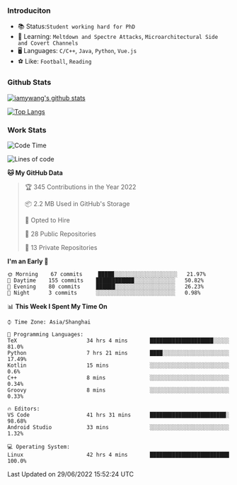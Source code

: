 ### Introduciton

- 📚 Status:`Student working hard for PhD`
- 🔎 Learning: `Meltdown and Spectre Attacks`, `Microarchitectural Side and Covert Channels`
- 🖥️ Languages: `C/C++`, `Java`, `Python`, `Vue.js`
- ⚽ Like: `Football`, `Reading`

### Github Stats

[![iamywang's github stats](https://github-readme-stats.vercel.app/api?username=iamywang&count_private=true&show_icons=true)]()

[![Top Langs](https://github-readme-stats.vercel.app/api/top-langs/?username=iamywang&layout=compact)]()

### Work Stats

<!--START_SECTION:waka-->
![Code Time](http://img.shields.io/badge/Code%20Time-479%20hrs%2035%20mins-blue)

![Lines of code](https://img.shields.io/badge/From%20Hello%20World%20I%27ve%20Written--38%20Thousand%20lines%20of%20code-blue)

**🐱 My GitHub Data** 

> 🏆 345 Contributions in the Year 2022
 > 
> 📦 2.2 MB Used in GitHub's Storage 
 > 
> 💼 Opted to Hire
 > 
> 📜 28 Public Repositories 
 > 
> 🔑 13 Private Repositories  
 > 
**I'm an Early 🐤** 

```text
🌞 Morning    67 commits     █████░░░░░░░░░░░░░░░░░░░░   21.97% 
🌆 Daytime    155 commits    ████████████░░░░░░░░░░░░░   50.82% 
🌃 Evening    80 commits     ██████░░░░░░░░░░░░░░░░░░░   26.23% 
🌙 Night      3 commits      ░░░░░░░░░░░░░░░░░░░░░░░░░   0.98%

```


📊 **This Week I Spent My Time On** 

```text
⌚︎ Time Zone: Asia/Shanghai

💬 Programming Languages: 
TeX                      34 hrs 4 mins       ████████████████████░░░░░   81.0% 
Python                   7 hrs 21 mins       ████░░░░░░░░░░░░░░░░░░░░░   17.49% 
Kotlin                   15 mins             ░░░░░░░░░░░░░░░░░░░░░░░░░   0.6% 
C++                      8 mins              ░░░░░░░░░░░░░░░░░░░░░░░░░   0.34% 
Groovy                   8 mins              ░░░░░░░░░░░░░░░░░░░░░░░░░   0.33%

🔥 Editors: 
VS Code                  41 hrs 31 mins      ████████████████████████░   98.68% 
Android Studio           33 mins             ░░░░░░░░░░░░░░░░░░░░░░░░░   1.32%

💻 Operating System: 
Linux                    42 hrs 4 mins       █████████████████████████   100.0%

```


 Last Updated on 29/06/2022 15:52:24 UTC
<!--END_SECTION:waka-->

